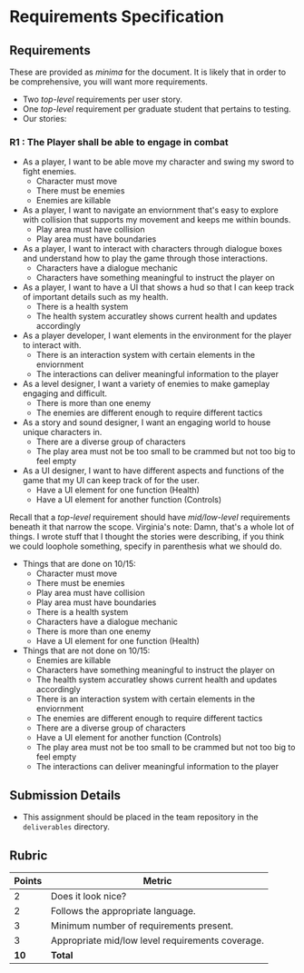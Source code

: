 # Requirements Specification

## Requirements
These are provided as _minima_ for the document. It is likely that in order to be comprehensive, you will want more requirements.
* Two _top-level_ requirements per user story.
* One _top-level_ requirement per graduate student that pertains to testing.
* Our stories: 
### R1 : The Player shall be able to engage in combat
* As a player, I want to be able move my character and swing my sword to fight enemies.
   - Character must move
   - There must be enemies
   - Enemies are killable 
* As a player, I want to navigate an enviornment that's easy to explore with collision that supports my movement and keeps me within bounds.
   - Play area must have collision
   - Play area must have boundaries 
* As a player, I want to interact with characters through dialogue boxes and understand how to play the game through those interactions.
   - Characters have a dialogue mechanic
   - Characters have something meaningful to instruct the player on 
* As a player, I want to have a UI that shows a hud so that I can keep track of important details such as my health.
   - There is a health system
   - The health system accuratley shows current health and updates accordingly  
* As a player developer, I want elements in the environment for the player to interact with.
   - There is an interaction system with certain elements in the enviornment
   - The interactions can deliver meaningful information to the player 
* As a level designer, I want a variety of enemies to make gameplay engaging and difficult.
   - There is more than one enemy
   - The enemies are different enough to require different tactics 
* As a story and sound designer, I want an engaging world to house unique characters in.
   - There are a diverse group of characters
   - The play area must not be too small to be crammed but not too big to feel empty 
* As a UI designer, I want to have different aspects and functions of the game that my UI can keep track of for the user.
   - Have a UI element for one function (Health)
   - Have a UI element for another function (Controls)

Recall that a _top-level_ requirement should have _mid/low-level_ requirements beneath it that narrow the scope.
   Virginia's note: Damn, that's a whole lot of things. I wrote stuff that I thought the stories were describing, if you think we could loophole something, specify in parenthesis what we should do.
   * Things that are done on 10/15:
      * Character must move
      * There must be enemies
      * Play area must have collision
      * Play area must have boundaries
      * There is a health system
      * Characters have a dialogue mechanic
      * There is more than one enemy
      * Have a UI element for one function (Health)
   * Things that are not done on 10/15:
      * Enemies are killable
      * Characters have something meaningful to instruct the player on
      * The health system accuratley shows current health and updates accordingly
      * There is an interaction system with certain elements in the enviornment
      * The enemies are different enough to require different tactics
      * There are a diverse group of characters
      * Have a UI element for another function (Controls)
      * The play area must not be too small to be crammed but not too big to feel empty 
      * The interactions can deliver meaningful information to the player 
   
   

## Submission Details
* This assignment should be placed in the team repository in the `deliverables` directory.

## Rubric
| Points | Metric                                            |
| ------ | ------------------------------------------------- |
| 2      | Does it look nice?                                |
| 2      | Follows the appropriate language.                 |
| 3      | Minimum number of requirements present.           |
| 3      | Appropriate mid/low level requirements coverage.  |
| **10** | **Total**                                         |
